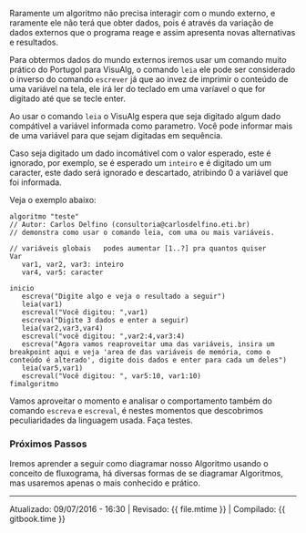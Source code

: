 Raramente um algoritmo não precisa interagir com o mundo externo, e raramente ele não terá que obter dados, pois é através da variação de dados externos que o programa reage e assim apresenta novas alternativas e resultados.

Para obtermos dados do mundo externos iremos usar um comando muito prático do Portugol para VisuAlg, o comando `leia` ele pode ser considerado o inverso do comando `escrever` já que ao invez de imprimir o conteúdo de uma variável na tela, ele irá ler do teclado em uma varíavel o que for digitado até que se tecle enter.

Ao usar o comando `leia` o VisuAlg espera que seja digitado algum dado compátivel a variável informada como parametro. Você pode informar mais de uma variável para que sejam digitadas em sequência.

Caso seja digitado um dado incomátivel com o valor esperado, este é ignorado, por exemplo, se é esperado um `inteiro` e é digitado um um caracter, este dado será ignorado e descartado, atribindo 0 a variável que foi informada.

Veja o exemplo abaixo:

```
algoritmo "teste"
// Autor: Carlos Delfino (consultoria@carlosdelfino.eti.br)
// demonstra como usar o comando leia, com uma ou mais variáveis.

// variáveis globais   podes aumentar [1..?] pra quantos quiser
Var
   var1, var2, var3: inteiro
   var4, var5: caracter

inicio
   escreva("Digite algo e veja o resultado a seguir")
   leia(var1)
   escreval("Você digitou: ",var1)
   escreva("Digite 3 dados e enter a seguir)
   leia(var2,var3,var4)
   escreval("você digitou: ",var2:4,var3:4)
   escreva("Agora vamos reaproveitar uma das variáveis, insira um breakpoint aqui e veja 'area de das variáveis de memória, como o conteúdo é alterado', digite dois dados e enter para cada um deles")
   leia(var5,var1)
   escreval("Você digitou: ", var5:10, var1:10)
fimalgoritmo
```
Vamos aproveitar o momento e analisar o comportamento também do comando `escreva` e `escreval`, é nestes momentos que descobrimos peculiaridades da linguagem usada. Faça testes.

### Próximos Passos

Iremos aprender a seguir como diagramar nosso Algoritmo usando o conceito de fluxograma, há diversas formas de se diagramar Algoritmos, mas usaremos apenas o mais conhecido e prático.

---
Atualizado: 09/07/2016 - 16:30 | Revisado: {{ file.mtime }} | Compilado: {{ gitbook.time }}
